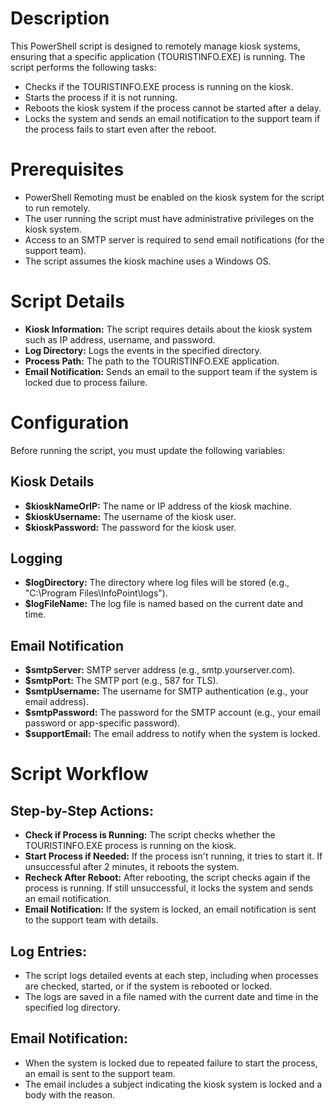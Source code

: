 # Description
This PowerShell script is designed to remotely manage kiosk systems, ensuring that a specific application (TOURISTINFO.EXE) is running. The script performs the following tasks:

* Checks if the TOURISTINFO.EXE process is running on the kiosk.
* Starts the process if it is not running.
* Reboots the kiosk system if the process cannot be started after a delay.
* Locks the system and sends an email notification to the support team if the process fails to start even after the reboot.
# Prerequisites
* PowerShell Remoting must be enabled on the kiosk system for the script to run remotely.
* The user running the script must have administrative privileges on the kiosk system.
* Access to an SMTP server is required to send email notifications (for the support team).
* The script assumes the kiosk machine uses a Windows OS.
# Script Details
* **Kiosk Information:** The script requires details about the kiosk system such as IP address, username, and password.
* **Log Directory:** Logs the events in the specified directory.
* **Process Path:** The path to the TOURISTINFO.EXE application.
* **Email Notification:** Sends an email to the support team if the system is locked due to process failure.
# Configuration
Before running the script, you must update the following variables:

## Kiosk Details
* **$kioskNameOrIP:** The name or IP address of the kiosk machine.
* **$kioskUsername:** The username of the kiosk user.
* **$kioskPassword:** The password for the kiosk user.
## Logging
* **$logDirectory:** The directory where log files will be stored (e.g., "C:\Program Files\InfoPoint\logs").
* **$logFileName:** The log file is named based on the current date and time.
## Email Notification
* **$smtpServer:** SMTP server address (e.g., smtp.yourserver.com).
* **$smtpPort:** The SMTP port (e.g., 587 for TLS).
* **$smtpUsername:** The username for SMTP authentication (e.g., your email address).
* **$smtpPassword:** The password for the SMTP account (e.g., your email password or app-specific password).
* **$supportEmail:** The email address to notify when the system is locked.
# Script Workflow
## Step-by-Step Actions:
* **Check if Process is Running:** The script checks whether the TOURISTINFO.EXE process is running on the kiosk.
* **Start Process if Needed:** If the process isn't running, it tries to start it. If unsuccessful after 2 minutes, it reboots the system.
* **Recheck After Reboot:** After rebooting, the script checks again if the process is running. If still unsuccessful, it locks the system and sends an email notification.
* **Email Notification:** If the system is locked, an email notification is sent to the support team with details.
## Log Entries:
* The script logs detailed events at each step, including when processes are checked, started, or if the system is rebooted or locked.
* The logs are saved in a file named with the current date and time in the specified log directory.
## Email Notification:
* When the system is locked due to repeated failure to start the process, an email is sent to the support team.
* The email includes a subject indicating the kiosk system is locked and a body with the reason.
